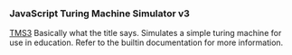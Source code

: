 
### JavaScript Turing Machine Simulator v3

[TMS3](http://github.com/)
Basically what the title says. Simulates a simple turing machine for use in education.
Refer to the builtin documentation for more information.
